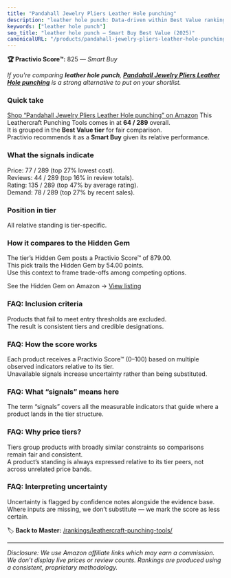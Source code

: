```yaml
---
title: "Pandahall Jewelry Pliers Leather Hole punching"
description: "leather hole punch: Data-driven within Best Value ranking using the Practivio Score™. Positioned by quality, value, demand, findability, momentum."
keywords: ["leather hole punch"]
seo_title: "leather hole punch — Smart Buy Best Value (2025)"
canonicalURL: "/products/pandahall-jewelry-pliers-leather-hole-punching-B00UD1V11I/"
---
```


**🏆 Practivio Score™:** 825 — _Smart Buy_


*If you're comparing **leather hole punch**, **[Pandahall Jewelry Pliers Leather Hole punching](https://www.amazon.com/dp/B00UD1V11I?tag=practivio-20)** is a strong alternative to put on your shortlist.*
### Quick take
[Shop “Pandahall Jewelry Pliers Leather Hole punching” on Amazon](https://www.amazon.com/dp/B00UD1V11I?tag=practivio-20)
This Leathercraft Punching Tools comes in at **64 / 289** overall.  
It is grouped in the **Best Value tier** for fair comparison.  
Practivio recommends it as a **Smart Buy** given its relative performance.

### What the signals indicate
Price: 77 / 289 (top 27% lowest cost).  
Reviews: 44 / 289 (top 16% in review totals).  
Rating: 135 / 289 (top 47% by average rating).  
Demand: 78 / 289 (top 27% by recent sales).

### Position in tier
All relative standing is tier-specific.

### How it compares to the Hidden Gem
The tier’s Hidden Gem posts a Practivio Score™ of 879.00.  
This pick trails the Hidden Gem by 54.00 points.  
Use this context to frame trade-offs among competing options.  

See the Hidden Gem on Amazon → [View listing](https://www.amazon.com/dp/B06ZXYSCYZ?tag=practivio-20)

### FAQ: Inclusion criteria
Products that fail to meet entry thresholds are excluded.  
The result is consistent tiers and credible designations.

### FAQ: How the score works
Each product receives a Practivio Score™ (0–100) based on multiple observed indicators relative to its tier.  
Unavailable signals increase uncertainty rather than being substituted.

### FAQ: What “signals” means here
The term “signals” covers all the measurable indicators that guide where a product lands in the tier structure.

### FAQ: Why price tiers?
Tiers group products with broadly similar constraints so comparisons remain fair and consistent.  
A product’s standing is always expressed relative to its tier peers, not across unrelated price bands.

### FAQ: Interpreting uncertainty
Uncertainty is flagged by confidence notes alongside the evidence base.  
Where inputs are missing, we don’t substitute — we mark the score as less certain.


🏷️ **Back to Master:** [/rankings/leathercraft-punching-tools/](/rankings/leathercraft-punching-tools/)

---
_Disclosure: We use Amazon affiliate links which may earn a commission. We don’t display live prices or review counts. Rankings are produced using a consistent, proprietary methodology._
